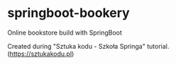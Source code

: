 # springboot-bookery
Online bookstore build with SpringBoot

Created during "Sztuka kodu - Szkoła Springa" tutorial.(https://sztukakodu.pl)
